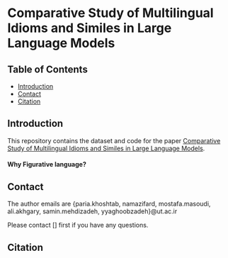 # Comparative Study of Multilingual Idioms and Similes in Large Language Models

## Table of Contents
* [Introduction](#introduction)
* [Contact](#contact)
* [Citation](#citation)

## Introduction
This repository contains the dataset and code for the paper [Comparative Study of Multilingual Idioms and Similes in Large Language Models](https://arxiv.org/abs/).

#### Why Figurative language?

## Contact 

The author emails are {paria.khoshtab, namazifard, mostafa.masoudi, ali.akhgary, samin.mehdizadeh, yyaghoobzadeh}@ut.ac.ir

Please contact [] first if you have any questions.

## Citation 
